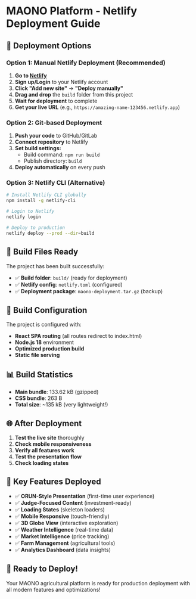 # MAONO Platform - Netlify Deployment Guide

## 🚀 **Deployment Options**

### **Option 1: Manual Netlify Deployment (Recommended)**

1. **Go to [Netlify](https://netlify.com)**
2. **Sign up/Login** to your Netlify account
3. **Click "Add new site"** → **"Deploy manually"**
4. **Drag and drop** the `build` folder from this project
5. **Wait for deployment** to complete
6. **Get your live URL** (e.g., `https://amazing-name-123456.netlify.app`)

### **Option 2: Git-based Deployment**

1. **Push your code** to GitHub/GitLab
2. **Connect repository** to Netlify
3. **Set build settings:**
   - Build command: `npm run build`
   - Publish directory: `build`
4. **Deploy automatically** on every push

### **Option 3: Netlify CLI (Alternative)**

```bash
# Install Netlify CLI globally
npm install -g netlify-cli

# Login to Netlify
netlify login

# Deploy to production
netlify deploy --prod --dir=build
```

## 📁 **Build Files Ready**

The project has been built successfully:
- ✅ **Build folder**: `build/` (ready for deployment)
- ✅ **Netlify config**: `netlify.toml` (configured)
- ✅ **Deployment package**: `maono-deployment.tar.gz` (backup)

## 🔧 **Build Configuration**

The project is configured with:
- **React SPA routing** (all routes redirect to index.html)
- **Node.js 18** environment
- **Optimized production build**
- **Static file serving**

## 📊 **Build Statistics**

- **Main bundle**: 133.62 kB (gzipped)
- **CSS bundle**: 263 B
- **Total size**: ~135 kB (very lightweight!)

## 🌐 **After Deployment**

1. **Test the live site** thoroughly
2. **Check mobile responsiveness**
3. **Verify all features work**
4. **Test the presentation flow**
5. **Check loading states**

## 🎯 **Key Features Deployed**

- ✅ **ORUN-Style Presentation** (first-time user experience)
- ✅ **Judge-Focused Content** (investment-ready)
- ✅ **Loading States** (skeleton loaders)
- ✅ **Mobile Responsive** (touch-friendly)
- ✅ **3D Globe View** (interactive exploration)
- ✅ **Weather Intelligence** (real-time data)
- ✅ **Market Intelligence** (price tracking)
- ✅ **Farm Management** (agricultural tools)
- ✅ **Analytics Dashboard** (data insights)

## 🚀 **Ready to Deploy!**

Your MAONO agricultural platform is ready for production deployment with all modern features and optimizations!


